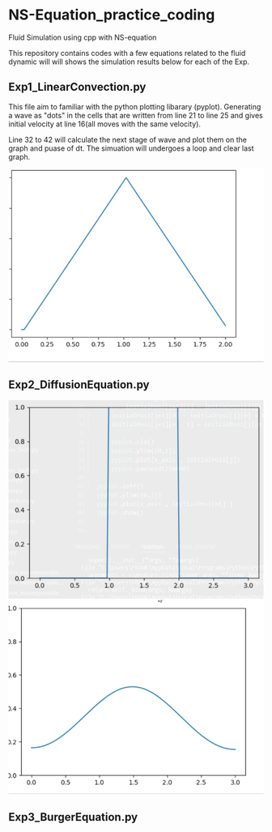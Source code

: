 # NS-Equation_practice_coding
Fluid Simulation using cpp with NS-equation

This repository contains codes with a few equations related to the fluid dynamic will will shows the simulation results below for each of the Exp.

## Exp1_LinearConvection.py 

This file aim to familiar with the python plotting libarary (pyplot). 
Generating a wave as "dots" in the cells that are written from line 21 to line 25 and gives initial velocity at line 16(all moves with the same velocity). 

Line 32 to 42 will calculate the next stage of wave and plot them on the graph and puase of dt. The simuation will undergoes a loop and clear last graph. 

![simulation of a linear convection](EXP1_SIMULATION.gif "simualtion")

## Exp2_DiffusionEquation.py

![simulation of diffusion equation_begin](Exp2_simulation_begin.png "simulation") ![simulation of diffusion equation_end](Exp2_simulation_end.png "simulation")

## Exp3_BurgerEquation.py
